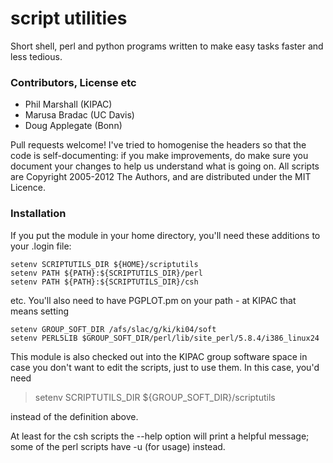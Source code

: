
# script utilities

Short shell, perl and python programs written to make easy tasks faster and less tedious.

### Contributors, License etc

* Phil Marshall (KIPAC)
* Marusa Bradac (UC Davis)
* Doug Applegate (Bonn)

Pull requests welcome! I've tried to homogenise the headers so that the code is self-documenting: if you make improvements, do make sure you document your changes to help us understand what is going on. All scripts are Copyright 2005-2012 The Authors, and are distributed under the MIT Licence. 

### Installation

If you put the module in your home directory, you'll need these additions to
your .login file:

    setenv SCRIPTUTILS_DIR ${HOME}/scriptutils
    setenv PATH ${PATH}:${SCRIPTUTILS_DIR}/perl
    setenv PATH ${PATH}:${SCRIPTUTILS_DIR}/csh

etc. You'll also need to have PGPLOT.pm on your path - at KIPAC that means setting

    setenv GROUP_SOFT_DIR /afs/slac/g/ki/ki04/soft
    setenv PERL5LIB $GROUP_SOFT_DIR/perl/lib/site_perl/5.8.4/i386_linux24

This module is also checked out into the KIPAC group software space in case you don't want to edit the scripts, just to use them. In this case, you'd need

> setenv SCRIPTUTILS_DIR ${GROUP_SOFT_DIR}/scriptutils

instead of the definition above.

At least for the csh scripts the --help option will print a helpful message;
some of the perl scripts have -u (for usage) instead.
